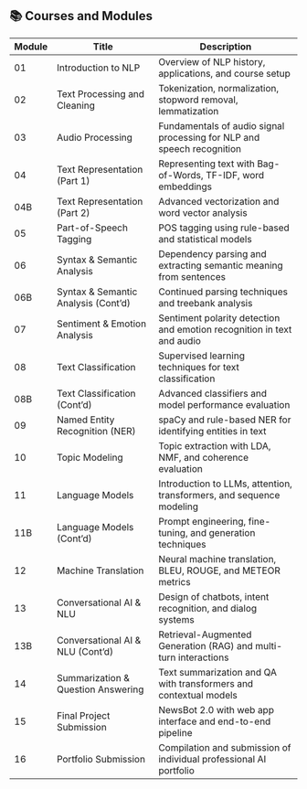 ## 📚 Courses and Modules

| Module | Title                                   | Description                                                                 |
|--------|-----------------------------------------|-----------------------------------------------------------------------------|
| 01     | Introduction to NLP                     | Overview of NLP history, applications, and course setup                     |
| 02     | Text Processing and Cleaning            | Tokenization, normalization, stopword removal, lemmatization                |
| 03     | Audio Processing                        | Fundamentals of audio signal processing for NLP and speech recognition      |
| 04     | Text Representation (Part 1)            | Representing text with Bag-of-Words, TF-IDF, word embeddings                |
| 04B    | Text Representation (Part 2)            | Advanced vectorization and word vector analysis                             |
| 05     | Part-of-Speech Tagging                  | POS tagging using rule-based and statistical models                         |
| 06     | Syntax & Semantic Analysis              | Dependency parsing and extracting semantic meaning from sentences           |
| 06B    | Syntax & Semantic Analysis (Cont’d)     | Continued parsing techniques and treebank analysis                          |
| 07     | Sentiment & Emotion Analysis            | Sentiment polarity detection and emotion recognition in text and audio      |
| 08     | Text Classification                     | Supervised learning techniques for text classification                      |
| 08B    | Text Classification (Cont’d)            | Advanced classifiers and model performance evaluation                       |
| 09     | Named Entity Recognition (NER)          | spaCy and rule-based NER for identifying entities in text                   |
| 10     | Topic Modeling                          | Topic extraction with LDA, NMF, and coherence evaluation                    |
| 11     | Language Models                         | Introduction to LLMs, attention, transformers, and sequence modeling        |
| 11B    | Language Models (Cont’d)                | Prompt engineering, fine-tuning, and generation techniques                  |
| 12     | Machine Translation                     | Neural machine translation, BLEU, ROUGE, and METEOR metrics                 |
| 13     | Conversational AI & NLU                 | Design of chatbots, intent recognition, and dialog systems                  |
| 13B    | Conversational AI & NLU (Cont’d)        | Retrieval-Augmented Generation (RAG) and multi-turn interactions            |
| 14     | Summarization & Question Answering      | Text summarization and QA with transformers and contextual models           |
| 15     | Final Project Submission                | NewsBot 2.0 with web app interface and end-to-end pipeline                  |
| 16     | Portfolio Submission                    | Compilation and submission of individual professional AI portfolio          |

